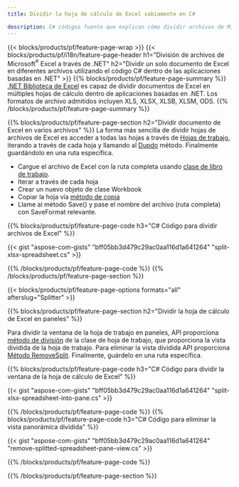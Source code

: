 ```yaml
---
title: Dividir la hoja de cálculo de Excel sabiamente en C#

description: C# códigos fuente que explican cómo dividir archivos de Microsoft Excel en varios archivos en aplicaciones visuales C#.NET
---
```

{{< blocks/products/pf/feature-page-wrap >}}
{{< blocks/products/pf/i18n/feature-page-header h1="División de archivos de Microsoft<sup>&reg;</sup> Excel a través de .NET" h2="Dividir un solo documento de Excel en diferentes archivos utilizando el código C# dentro de las aplicaciones basadas en .NET" >}}
{{% blocks/products/pf/feature-page-summary %}}
[.NET Biblioteca de Excel](/cells/net/) es capaz de dividir documentos de Excel en múltiples hojas de cálculo dentro de aplicaciones basadas en .NET. Los formatos de archivo admitidos incluyen XLS, XLSX, XLSB, XLSM, ODS.
{{% /blocks/products/pf/feature-page-summary %}}

{{% blocks/products/pf/feature-page-section h2="Dividir documento de Excel en varios archivos" %}}
La forma más sencilla de dividir hojas de archivos de Excel es acceder a todas las hojas a través de [Hojas de trabajo](https://reference.aspose.com/cells/net/aspose.cells/workbook/properties/worksheets), iterando a través de cada hoja y llamando al [Dupdo](https://reference.aspose.com/cells/net/aspose.cells/worksheet/methods/copy) método. Finalmente guardándolo en una ruta específica. 

+ Cargue el archivo de Excel con la ruta completa usando [clase de libro de trabajo](https://reference.aspose.com/cells/net/aspose.cells/workbook).
+ Iterar a través de cada hoja
+ Crear un nuevo objeto de clase Workbook
+ Copiar la hoja vía [método de copia](https://reference.aspose.com/cells/net/aspose.cells/worksheet/methods/copy)
+ Llame al método Save() y pase el nombre del archivo (ruta completa) con SaveFormat relevante.

{{% blocks/products/pf/feature-page-code h3="C# Código para dividir archivos de Excel" %}}

{{< gist "aspose-com-gists" "bff05bb3d479c29ac0aa116d1a641264" "split-xlsx-spreadsheet.cs" >}}

{{% /blocks/products/pf/feature-page-code %}}
{{% /blocks/products/pf/feature-page-section %}}

{{< blocks/products/pf/feature-page-options formats="all" afterslug="Splitter" >}}

{{% blocks/products/pf/feature-page-section h2="Dividir la hoja de cálculo de Excel en paneles" %}}

Para dividir la ventana de la hoja de trabajo en paneles, API proporciona [método de división](https://reference.aspose.com/cells/net/aspose.cells/worksheet/methods/split) de la clase de hoja de trabajo, que proporciona la vista dividida de la hoja de trabajo. Para eliminar la vista dividida API proporciona [Método RemoveSplit](https://reference.aspose.com/cells/net/aspose.cells/worksheet/methods/removesplit). Finalmente, guárdelo en una ruta específica. 

{{% blocks/products/pf/feature-page-code h3="C# Código para dividir la ventana de la hoja de cálculo de Excel" %}}

{{< gist "aspose-com-gists" "bff05bb3d479c29ac0aa116d1a641264" "split-xlsx-spreadsheet-into-pane.cs" >}}

{{% /blocks/products/pf/feature-page-code %}}
{{% blocks/products/pf/feature-page-code h3="C# Código para eliminar la vista panorámica dividida" %}}

{{< gist "aspose-com-gists" "bff05bb3d479c29ac0aa116d1a641264" "remove-splitted-spreadsheet-pane-view.cs" >}}

{{% /blocks/products/pf/feature-page-code %}}

{{% /blocks/products/pf/feature-page-section %}}
